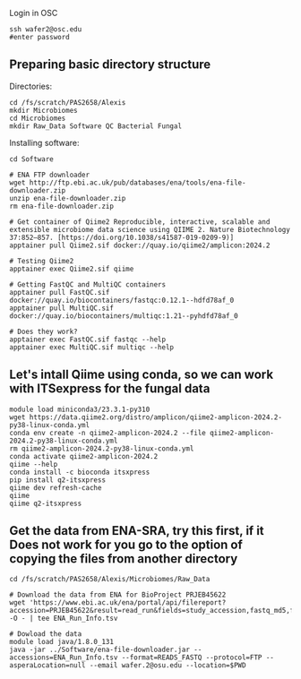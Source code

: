 Login in OSC
```shell
ssh wafer2@osc.edu
#enter password
````

## Preparing basic directory structure
Directories:
```shell
cd /fs/scratch/PAS2658/Alexis
mkdir Microbiomes
cd Microbiomes
mkdir Raw_Data Software QC Bacterial Fungal
```
Installing software:
```shell
cd Software

# ENA FTP downloader
wget http://ftp.ebi.ac.uk/pub/databases/ena/tools/ena-file-downloader.zip
unzip ena-file-downloader.zip
rm ena-file-downloader.zip

# Get container of Qiime2 Reproducible, interactive, scalable and extensible microbiome data science using QIIME 2. Nature Biotechnology 37:852–857. [https://doi.org/10.1038/s41587-019-0209-9)]
apptainer pull Qiime2.sif docker://quay.io/qiime2/amplicon:2024.2

# Testing Qiime2
apptainer exec Qiime2.sif qiime

# Getting FastQC and MultiQC containers
apptainer pull FastQC.sif docker://quay.io/biocontainers/fastqc:0.12.1--hdfd78af_0
apptainer pull MultiQC.sif docker://quay.io/biocontainers/multiqc:1.21--pyhdfd78af_0

# Does they work?
apptainer exec FastQC.sif fastqc --help
apptainer exec MultiQC.sif multiqc --help
```

## Let's intall Qiime using conda, so we can work with ITSexpress for the fungal data
```shell
module load miniconda3/23.3.1-py310
wget https://data.qiime2.org/distro/amplicon/qiime2-amplicon-2024.2-py38-linux-conda.yml
conda env create -n qiime2-amplicon-2024.2 --file qiime2-amplicon-2024.2-py38-linux-conda.yml
rm qiime2-amplicon-2024.2-py38-linux-conda.yml
conda activate qiime2-amplicon-2024.2
qiime --help
conda install -c bioconda itsxpress
pip install q2-itsxpress
qiime dev refresh-cache
qiime
qiime q2-itsxpress
```

## Get the data from ENA-SRA, try this first, if it Does not work for you go to the option of copying the files from another directory
```shell
cd /fs/scratch/PAS2658/Alexis/Microbiomes/Raw_Data

# Download the data from ENA for BioProject PRJEB45622
wget 'https://www.ebi.ac.uk/ena/portal/api/filereport?accession=PRJEB45622&result=read_run&fields=study_accession,fastq_md5,fastq_ftp,sample_alias,sample_title&format=tsv&download=true&limit=0' -O - | tee ENA_Run_Info.tsv

# Dowload the data
module load java/1.8.0_131
java -jar ../Software/ena-file-downloader.jar --accessions=ENA_Run_Info.tsv --format=READS_FASTQ --protocol=FTP --asperaLocation=null --email wafer.2@osu.edu --location=$PWD

